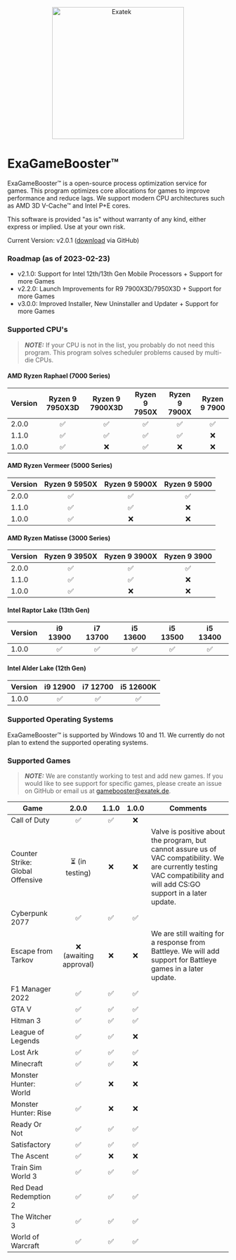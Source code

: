 <p align="center">
  <a href="#">
    <img alt="Exatek" src="https://cdn.exatek.de/exatek/exa-partner.png" width="300" />
  </a>
</p>

# ExaGameBooster™

ExaGameBooster™ is a open-source process optimization service for games. This program optimizes core allocations
for games to improve performance and reduce lags. We support modern CPU architectures such as AMD 3D V-Cache™ and Intel
P+E cores.

This software is provided "as is" without warranty of any kind, either express or implied. Use at your own risk.

Current Version:
v2.0.1 ([download](https://github.com/Exatek-Germany/ExaGameBooster/releases/download/v2.0.1/CpuAffinityGameBooster_x64.zip)
via GitHub)

### Roadmap (as of 2023-02-23)

- v2.1.0: Support for Intel 12th/13th Gen Mobile Processors + Support for more Games
- v2.2.0: Launch Improvements for R9 7900X3D/7950X3D + Support for more Games
- v3.0.0: Improved Installer, New Uninstaller and Updater + Support for more Games

### Supported CPU's

> **_NOTE:_**  If your CPU is not in the list, you probably do not need this program. This program solves scheduler
> problems caused by multi-die CPUs.

#### AMD Ryzen Raphael (7000 Series)

| Version | Ryzen 9 7950X3D | Ryzen 9 7900X3D | Ryzen 9 7950X | Ryzen 9 7900X | Ryzen 9 7900 |
|---------|:---------------:|:---------------:|:-------------:|:-------------:|:------------:|
| 2.0.0   |        ✅        |        ✅        |       ✅       |       ✅       |      ✅       |
| 1.1.0   |        ✅        |        ✅        |       ✅       |       ✅       |      ❌       |
| 1.0.0   |        ✅        |        ❌        |       ✅       |       ❌       |      ❌       |

#### AMD Ryzen Vermeer (5000 Series)

| Version | Ryzen 9 5950X | Ryzen 9 5900X | Ryzen 9 5900 |
|---------|:-------------:|:-------------:|:------------:|
| 2.0.0   |       ✅       |       ✅       |      ✅       |
| 1.1.0   |       ✅       |       ✅       |      ❌       |
| 1.0.0   |       ✅       |       ❌       |      ❌       |

#### AMD Ryzen Matisse (3000 Series)

| Version | Ryzen 9 3950X | Ryzen 9 3900X | Ryzen 9 3900 |
|---------|:-------------:|:-------------:|:------------:|
| 2.0.0   |       ✅       |       ✅       |      ✅       |
| 1.1.0   |       ✅       |       ✅       |      ❌       |
| 1.0.0   |       ✅       |       ❌       |      ❌       |

#### Intel Raptor Lake (13th Gen)

| Version | i9 13900 | i7 13700 | i5 13600 | i5 13500 | i5 13400 |
|---------|:--------:|:--------:|:--------:|:--------:|:--------:|
| 1.0.0   |    ✅     |    ✅     |    ✅     |    ✅     |    ✅     | 

#### Intel Alder Lake (12th Gen)

| Version | i9 12900 | i7 12700 | i5 12600K |
|---------|:--------:|:--------:|:---------:|
| 1.0.0   |    ✅     |    ✅     |     ✅     |

### Supported Operating Systems

ExaGameBooster™ is supported by Windows 10 and 11. We currently do not plan to extend the supported operating
systems.

### Supported Games

> **_NOTE:_**  We are constantly working to test and add new games. If you would like to see support for specific games,
> please create an issue on GitHub or email us at gamebooster@exatek.de.

| Game                             |         2.0.0         | 1.1.0 | 1.0.0 | Comments                                                                                                                                                                 |
|----------------------------------|:---------------------:|:-----:|:-----:|--------------------------------------------------------------------------------------------------------------------------------------------------------------------------|
| Call of Duty                     |           ✅           |   ✅   |   ❌   |                                                                                                                                                                          |
| Counter Strike: Global Offensive |    ⏳ (in testing)     |   ❌   |   ❌   | Valve is positive about the program, but cannot assure us of VAC compatibility. We are currently testing VAC compatibility and will add CS:GO support in a later update. |
| Cyberpunk 2077                   |           ✅           |   ✅   |   ✅   |                                                                                                                                                                          |
| Escape from Tarkov               | ❌ (awaiting approval) |   ❌   |   ❌   | We are still waiting for a response from Battleye. We will add support for Battleye games in a later update.                                                             |
| F1 Manager 2022                  |           ✅           |   ✅   |   ✅   |                                                                                                                                                                          |
| GTA V                            |           ✅           |   ✅   |   ✅   |                                                                                                                                                                          |
| Hitman 3                         |           ✅           |   ✅   |   ✅   |                                                                                                                                                                          |
| League of Legends                |           ✅           |   ✅   |   ❌   |                                                                                                                                                                          |
| Lost Ark                         |           ✅           |   ✅   |   ✅   |                                                                                                                                                                          |
| Minecraft                        |           ✅           |   ✅   |   ❌   |                                                                                                                                                                          |
| Monster Hunter: World            |           ✅           |   ❌   |   ❌   |                                                                                                                                                                          |
| Monster Hunter: Rise             |           ✅           |   ❌   |   ❌   |                                                                                                                                                                          |
| Ready Or Not                     |           ✅           |   ✅   |   ✅   |                                                                                                                                                                          |
| Satisfactory                     |           ✅           |   ✅   |   ✅   |                                                                                                                                                                          |
| The Ascent                       |           ✅           |   ❌   |   ❌   |                                                                                                                                                                          |
| Train Sim World 3                |           ✅           |   ✅   |   ✅   |                                                                                                                                                                          |
| Red Dead Redemption 2            |           ✅           |   ✅   |   ✅   |                                                                                                                                                                          |
| The Witcher 3                    |           ✅           |   ✅   |   ✅   |                                                                                                                                                                          |
| World of Warcraft                |           ✅           |   ✅   |   ✅   |                                                                                                                                                                          |
